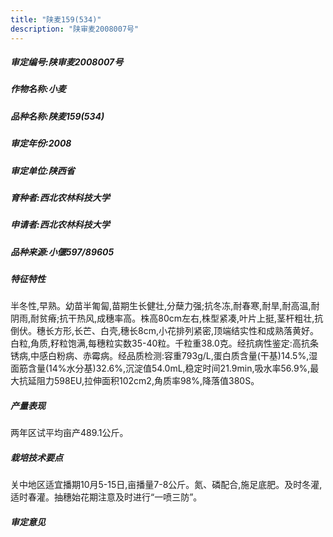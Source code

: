 ```yaml
---
title: "陕麦159(534)"
description: "陕审麦2008007号"
---
```

##### 审定编号:陕审麦2008007号

##### 作物名称:小麦

##### 品种名称:陕麦159(534)

##### 审定年份:2008

##### 审定单位:陕西省

##### 育种者:西北农林科技大学

##### 申请者:西北农林科技大学

##### 品种来源:小偃597/89605

##### 特征特性
半冬性,早熟。幼苗半匍匐,苗期生长健壮,分蘖力强;抗冬冻,耐春寒,耐旱,耐高温,耐阴雨,耐贫瘠;抗干热风,成穗率高。株高80cm左右,株型紧凑,叶片上挺,茎杆粗壮,抗倒伏。穗长方形,长芒、白壳,穗长8cm,小花排列紧密,顶端结实性和成熟落黄好。白粒,角质,籽粒饱满,每穗粒实数35-40粒。千粒重38.0克。经抗病性鉴定:高抗条锈病,中感白粉病、赤霉病。经品质检测:容重793g/L,蛋白质含量(干基)14.5%,湿面筋含量(14%水分基)32.6%,沉淀值54.0mL,稳定时间21.9min,吸水率56.9%,最大抗延阻力598EU,拉伸面积102cm2,角质率98%,降落值380S。

##### 产量表现
两年区试平均亩产489.1公斤。

##### 栽培技术要点
关中地区适宜播期10月5-15日,亩播量7-8公斤。氮、磷配合,施足底肥。及时冬灌,适时春灌。抽穗始花期注意及时进行“一喷三防”。

##### 审定意见

